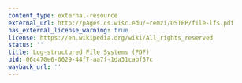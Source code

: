 ```yaml
---
content_type: external-resource
external_url: http://pages.cs.wisc.edu/~remzi/OSTEP/file-lfs.pdf
has_external_license_warning: true
license: https://en.wikipedia.org/wiki/All_rights_reserved
status: ''
title: Log-structured File Systems (PDF)
uid: 06c470e6-0629-44f7-aa7f-1da31cabf57c
wayback_url: ''
---
```

